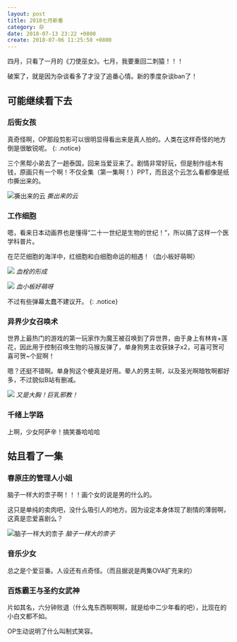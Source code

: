 ```yaml
---
layout: post
title: 2018七月新番
category: 杂
date: 2018-07-13 23:22 +0800
create: 2018-07-06 11:25:58 +0800
---
```


四月，只看了一月的《刀使巫女》。七月，我要重回二刺猿！！！

破案了，就是因为杂谈看多了才没了追番心情。新的季度杂谈ban了！

## 可能继续看下去

### 后街女孩

真奇怪啊，OP那段剪影可以很明显得看出来是真人拍的。人类在这样奇怪的地方倒是很敏锐呢。
{: .notice}

三个黑帮小弟去了一趟泰国，回来当爱豆来了。剧情非常好玩，但是制作组木有钱，原画只有一个啊！不仅全集（第一集啊！）PPT，而且这个云怎么看都像是纸巾撕出来的。

![撕出来的云](https://goo.gl/SzGxzq)
*撕出来的云*

### 工作细胞
嗯，看来日本动画界也是懂得“二十一世纪是生物的世纪！”，所以搞了这样一个医学科普片。

在茫茫细胞的海洋中，红细胞和白细胞命运的相遇！（血小板好萌啊）

![](https://i.loli.net/2018/07/08/5b41fb325f0bd.png)
*血栓的形成*

![](https://i.loli.net/2018/07/08/5b41fd368f71a.gif)
*血小板好萌呀*

不过有些弹幕太蠢不建议开。
{: .notice}

### 异界少女召唤术
世界上最热门的游戏的第一玩家作为魔王被召唤到了异世界，由于身上有林肯+莲花，因此用于控制召唤生物的马猴反弹了，单身狗男主收获妹子x2，可喜可贺可喜可贺~个屁啊！

嗯？还挺不错啊。单身狗这个梗真是好用。晕人的男主啊，以及圣光啊暗牧啊都好多，不过貌似B站有删减。

![](https://i.loli.net/2018/07/13/5b48bea2bf31c.jpg)
*又是大胸！巨乳邪教！*

### 千绪上学路
上啊，少女阿萨辛！搞笑番哈哈哈

## 姑且看了一集

### 春原庄的管理人小姐
脑子一样大的柰子啊！！！画个女的说是男的什么的。

这只是单纯的卖肉吧，没什么吸引人的地方。因为设定本身体现了剧情的薄弱啊，这真是恋爱喜剧么？

![脑子一样大的柰子](https://i.loli.net/2018/07/06/5b3ee46eccc12.png)
*脑子一样大的柰子*

### 音乐少女
总之是个爱豆番。人设还有点奇怪。（而且据说是两集OVA扩充来的）

### 百炼霸王与圣约女武神
片如其名，六分钟败退（什么鬼东西啊啊啊，就是给中二少年看的吧），比现在的小白文都不如。

OP生动说明了什么叫制式笑容。
